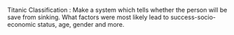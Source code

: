Titanic Classification : Make a system which tells whether the person will be save from sinking. What factors were most likely lead to success-socio-economic status, age, gender and more.
